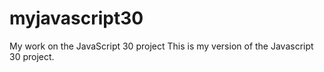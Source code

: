 # myjavascript30
My work on the JavaScript 30 project
This is my version of the Javascript 30 project.
